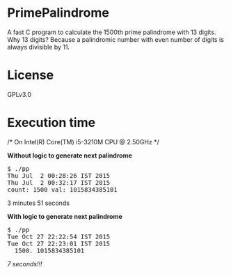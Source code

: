 # PrimePalindrome  
  
A fast C program to calculate the 1500th prime palindrome with 13 digits.  
Why 13 digits? Because a palindromic number with even number of digits is always divisible by 11.
  
# License  
  
GPLv3.0

# Execution time  
  
/* On Intel(R) Core(TM) i5-3210M CPU @ 2.50GHz */  
  
<b>Without logic to generate next palindrome</b>  
<pre>$ ./pp  
Thu Jul  2 00:28:26 IST 2015  
Thu Jul  2 00:32:17 IST 2015  
count: 1500 val: 1015834385101</pre>
3 minutes 51 seconds  
  
<b>With logic to generate next palindrome</b>  
<pre>$ ./pp
Tue Oct 27 22:22:54 IST 2015
Tue Oct 27 22:23:01 IST 2015
  1500. 1015834385101</pre>
<i>7 seconds!!!</i>
